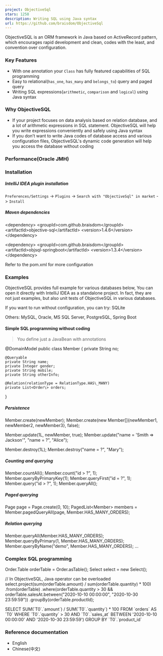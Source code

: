 ```yaml
---
project: ObjectiveSql
stars: 1258
description: Writing SQL using Java syntax
url: https://github.com/braisdom/ObjectiveSql
---
```


ObjectiveSQL is an ORM framework in Java based on ActiveRecord pattern, which encourages rapid development and clean, codes with the least, and convention over configuration.

### Key Features

-   With one annotation your `Class` has fully featured capabilities of SQL programming
-   Easy to relational(`has_one`, `has_many` and `belongs_to`) query and paged query
-   Writing SQL expressions(`arithmetic`, `comparison` and `logical`) using Java syntax

### Why ObjectiveSQL

-   If your project focuses on data analysis based on relation database, and a lot of arithmetic expressions in SQL statement. ObjectiveSQL will help you write expressions conveniently and safely using Java syntax
-   If you don’t want to write Java codes of database access and various configuration files, ObjectiveSQL's dynamic code generation will help you access the database without coding

### Performance(Oracle JMH)

### Installation

##### IntelliJ IDEA plugin installation

`Preferences/Settings` -> `Plugins` -> `Search with "ObjectiveSql" in market` -> `Install`

##### Maven dependencies

<!-- In standalone \-->
<dependency\>
    <groupId\>com.github.braisdom</groupId\>
    <artifactId\>objective-sql</artifactId\>
    <version\>1.4.6</version\>
</dependency\>

<!-- In Spring Boot \-->
<dependency\>
  <groupId\>com.github.braisdom</groupId\>
  <artifactId\>objsql-springboot</artifactId\>
  <version\>1.3.4</version\>
</dependency\>

Refer to the pom.xml for more configuration

### Examples

ObjectiveSQL provides full example for various databases below, You can open it directly with IntelliJ IDEA as a standalone project. In fact, they are not just examples, but also unit tests of ObjectiveSQL in various databases.

If you want to run without configuration, you can try: SQLite

Others: MySQL, Oracle, MS SQL Server, PostgreSQL, Spring Boot

#### Simple SQL programming without coding

> You define just a JavaBean with annotations

@DomainModel
public class Member {
    private String no;
    
    @Queryable
    private String name;
    private Integer gender;
    private String mobile;
    private String otherInfo;

    @Relation(relationType = RelationType.HAS\_MANY)
    private List<Order\> orders;
}

##### Persistence

Member.create(newMember);
Member.create(new Member\[\]{newMember1, newMember2, newMember3}, false);

Member.update(1L, newMember, true);
Member.update("name = 'Smith => Jackson'", "name = ?", "Alice");

Member.destroy(1L);
Member.destroy("name = ?", "Mary");

##### Counting and querying

Member.countAll();
Member.count("id > ?", 1);
Member.queryByPrimaryKey(1);
Member.queryFirst("id = ?", 1);
Member.query("id > ?", 1);
Member.queryAll();

##### Paged querying

Page page = Page.create(0, 10);
PagedList<Member\> members = Member.pagedQueryAll(page, Member.HAS\_MANY\_ORDERS);

##### Relation querying

Member.queryAll(Member.HAS\_MANY\_ORDERS);
Member.queryByPrimary(1, Member.HAS\_MANY\_ORDERS);
Member.queryByName("demo", Member.HAS\_MANY\_ORDERS);
...

### Complex SQL programming

Order.Table orderTable = Order.asTable();
Select select = new Select();

// In ObjectiveSQL, Java operator can be overloaded
select.project(sum(orderTable.amount) / sum(orderTable.quantity) \* 100)
        .from(orderTable)
        .where(orderTable.quantity > 30 &&
            orderTable.salesAt.between("2020-10-10 00:00:00", "2020-10-30 23:59:59"))
        .groupBy(orderTable.productId);

SELECT SUM(\`T0\`.\`amount\`) / SUM(\`T0\`.\`quantity\`) \* 100
FROM \`orders\` AS \`T0\`
WHERE \`T0\`.\`quantity\` \> 30 AND 
       \`T0\`.\`sales\_at\` BETWEEN '2020-10-10 00:00:00' AND '2020-10-30 23:59:59')
GROUP BY \`T0\`.\`product\_id\`

### Reference documentation

-   English
-   Chinese(中文)
